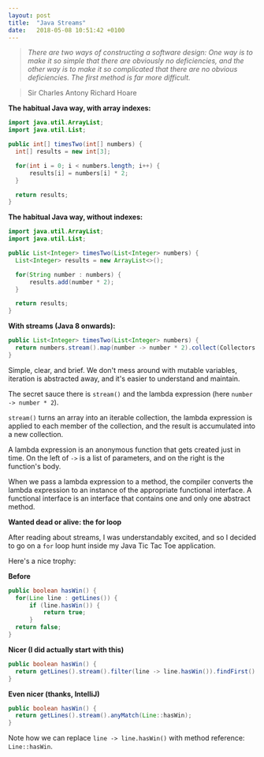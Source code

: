 ```yaml
---
layout: post
title:  "Java Streams"
date:   2018-05-08 10:51:42 +0100
---
```


> _There are two ways of constructing a software design: One way is to make it so simple that there are obviously no deficiencies, and the other way is to make it so complicated that there are no obvious deficiencies. The first method is far more difficult._

> Sir Charles Antony Richard Hoare

**The habitual Java way, with array indexes:**

```java
import java.util.ArrayList;
import java.util.List;

public int[] timesTwo(int[] numbers) {
  int[] results = new int[3];

  for(int i = 0; i < numbers.length; i++) {
      results[i] = numbers[i] * 2;
  }

  return results;
}
```

**The habitual Java way, without indexes:**

```java
import java.util.ArrayList;
import java.util.List;

public List<Integer> timesTwo(List<Integer> numbers) {
  List<Integer> results = new ArrayList<>();

  for(String number : numbers) {
      results.add(number * 2);
  }

  return results;
}
```

**With streams (Java 8 onwards):**

```java
public List<Integer> timesTwo(List<Integer> numbers) {
  return numbers.stream().map(number -> number * 2).collect(Collectors.toList());
}
```

Simple, clear, and brief. We don't mess around with mutable variables, iteration is abstracted away, and it's easier to understand and maintain.

The secret sauce there is `stream()` and the lambda expression (here `number -> number * 2`).

`stream()` turns an array into an iterable collection, the lambda expression is applied to each member of the collection, and the result is accumulated into a new collection.

A lambda expression is an anonymous function that gets created just in time. On the left of `->` is a list of parameters, and on the right is the function's body.

When we pass a lambda expression to a method, the compiler converts the lambda expression to an instance of the appropriate functional interface. A functional interface is an interface that contains one and only one abstract method.

**Wanted dead or alive: the for loop**

After reading about streams, I was understandably excited, and so I decided to go on a `for` loop hunt inside my Java Tic Tac Toe application.

Here's a nice trophy:


**Before**

```java
public boolean hasWin() {
  for(Line line : getLines()) {
      if (line.hasWin()) {
          return true;
      }
  return false;
}
```

**Nicer (I did actually start with this)**

```java
public boolean hasWin() {
  return getLines().stream().filter(line -> line.hasWin()).findFirst().isPresent();
}
```

**Even nicer (thanks, IntelliJ)**

```java
public boolean hasWin() {
  return getLines().stream().anyMatch(Line::hasWin);
}
```

Note how we can replace `line -> line.hasWin()` with method reference: `Line::hasWin`.
